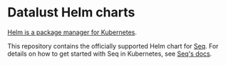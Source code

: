 # Datalust Helm charts

[Helm is a package manager for Kubernetes](https://helm.sh/).

This repository contains the officially supported Helm chart for [Seq](https://datalust.co/seq).
For details on how to get started with Seq in Kubernetes, see [Seq's docs](https://docs.datalust.co/docs/using-helm).
